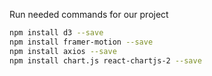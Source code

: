 Run needed commands for our project

```bash
npm install d3 --save
npm install framer-motion --save
npm install axios --save
npm install chart.js react-chartjs-2 --save
```
